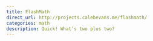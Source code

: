```yaml
---
title: FlashMath
direct_url: http://projects.calebevans.me/flashmath/
categories: math
description: Quick! What’s two plus two?
---
```

